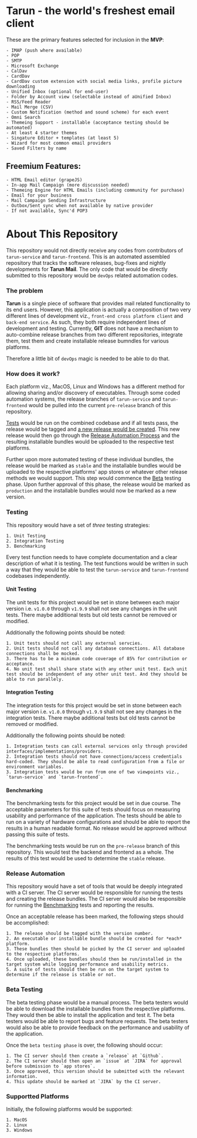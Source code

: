 # Tarun - the world's freshest email client

These are the primary features selected for inclusion in the **MVP**:

    - IMAP (push where available)
    - POP
    - SMTP
    - Microsoft Exchange
    - CalDav
    - CardDav
    - CardDav custom extension with social media links, profile picture downloading
    - Unified Inbox (optional for end-user)
    - Folder by Account view (selectable instead of aUnified Inbox)
    - RSS/Feed Reader
    - Mail Merge (CSV)
    - Custom Notification (method and sound scheme) for each event
    - Omni Search
    - Themeing Support - installable (acceptance testing should be automated)
    - At least 4 starter themes
    - Singature Editor + templates (at least 5)
    - Wizard for most common email providers
    - Saved Filters by name


## Freemium Features:

    - HTML Email editor (grapeJS)
    - In-app Mail Campaign (more discussion needed)
    - Themeing Engine for HTML Emails (including community for purchase)
    - Email for your business
    - Mail Campaign Sending Infrastructure
    - Outbox/Sent sync when not available by native provider
    - If not available, Sync'd POP3

# About This Repository

This repository would not directly receive any codes from contributors of `tarun-service` and `tarun-frontend`. This is an automated assembled repository that tracks the software releases, bug-fixes and nightly developments for **Tarun Mail**. The only code that would be directly submitted to this repository would be `devOps` related automation codes.

### The problem

**Tarun** is a single piece of software that provides mail related functionality to its end users. However, this application is actually a composition of two very different lines of development viz., `front-end cross platform client` and `back-end service`. As such, they both require independent lines of development and testing. Currently, **GIT** does not have a mechanism to auto-combine release branches from two different repositories, integrate them, test them and create installable release bumndles for various platforms.

Therefore a little bit of `devOps` magic is needed to be able to do that.

### How does it work?

Each platform viz., MacOS, Linux and Windows has a different method for allowing sharing and/or discovery of executables. Through some coded automation systems, the release branches of `tarun-service` and `tarun-frontend` would be pulled into the current `pre-release` branch of this repository. 

[Tests](#testing) would be run on the combined codebase and if all tests pass, the release would be tagged and [a new release would be created](#release-automation). This new release would then go through the [Release Automation Process](#release-automation) and the resulting installable bundles would be uploaded to the respective test platforms. 

Further upon more automated testing of these individual bundles, the release would be marked as `stable` and the installable bundles would be uploaded to the respective platforms' app stores or whatever other release methods we would support. This step would commence the [Beta](#beta-testing) testing phase. Upon further approval of this phase, the release would be marked as `production` and the installable bundles would now be marked as a new version.

### Testing

This repository would have a set of *three* testing strategies: 

    1. Unit Testing
    2. Integration Testing
    3. Benchmarking

Every test function needs to have complete documentation and a clear description of what it is testing. The test functions would be written in such a way that they would be able to test the `tarun-service` and `tarun-frontend` codebases independently.

#### Unit Testing

The unit tests for this project would be set in stone between each major version i.e. `v1.0.0` through `v1.9.9` shall not see any changes in the unit tests. There maybe additional tests but old tests cannot be removed or modified.

Additionally the following points should be noted:

    1. Unit tests should not call any external servcies. 
    2. Unit tests should not call any database connections. All database connections shall be mocked.
    3. There has to be a minimum code coverage of 85% for contribution or acceptance.
    4. No unit test shall share state with any other unit test. Each unit test should be independent of any other unit test. And they should be able to run parallely.


#### Integration Testing

The integration tests for this project would be set in stone between each major version i.e. `v1.0.0` through `v1.9.9` shall not see any changes in the integration tests. There maybe additional tests but old tests cannot be removed or modified.

Additionally the following points should be noted:

    1. Integration tests can call external services only through provided interfaces/implementations/providers.
    2. Integration tests should not have connections/access credentials hard-coded. They should be able to read configuration from a file or environment variables.
    3. Integration tests would be run from one of two viewpoints viz., `tarun-service` and `tarun-frontend`. 


#### Benchmarking

The benchmarking tests for this project would be set in due course. The acceptable parameters for this suite of tests should focus on measuring usability and performance of the application. The tests should be able to run on a variety of hardware configurations and should be able to report the results in a human readable format. No release would be approved without passing this suite of tests.

The benchmarking tests would be run on the `pre-release` branch of this repository. This would test the backend and frontend as a whole. The results of this test would be used to determine the `stable` release.


### Release Automation

This repository would have a set of tools that would be deeply integrated with a CI server. The CI server would be responsible for running the tests and creating the release bundles. The CI server would also be responsible for running the [Benchmarking](#benchmarking) tests and reporting the results.

Once an acceptable release has been marked, the following steps should be accomplished:

    1. The release should be tagged with the version number.
    2. An executable or installable bundle should be created for *each* platform.
    3. These bundles then should be picked by the CI server and uploaded to the respective platforms.
    4. Once uploaded, these bundles should then be run/installed in the target system while logging performance and usability metrics.
    5. A suite of tests should then be run on the target system to determine if the release is stable or not.


### Beta Testing

The beta testing phase would be a manual process. The beta testers would be able to download the installable bundles from the respective platforms. They would then be able to install the application and test it. The beta testers would be able to report bugs and feature requests. The beta testers would also be able to provide feedback on the performance and usability of the application.

Once the `beta testing phase` is over, the following should occur:

    1. The CI server should then create a `release` at `Github`.
    2. The CI server should then open an `issue` at `JIRA` for approval before submission to `app stores`.
    3. Once approved, this version should be submitted with the relevant information.
    4. This update should be marked at `JIRA` by the CI server.


### Supportted Platforms

Initially, the following platforms would be supported:

    1. MacOS
    2. Linux
    3. Windows